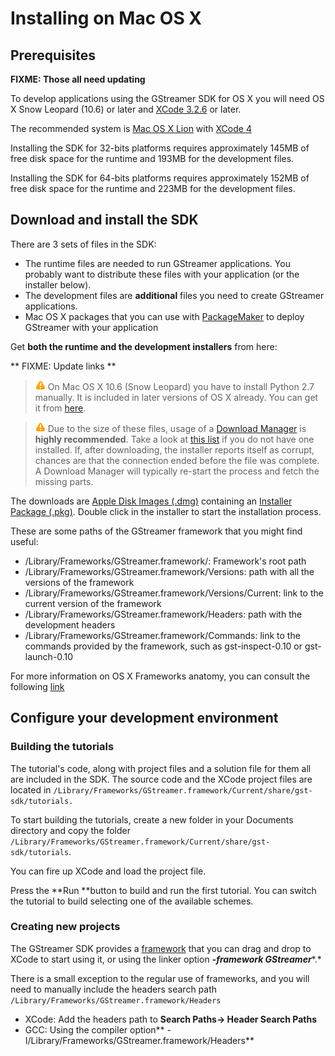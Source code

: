 #  Installing on Mac OS X 

## Prerequisites

**FIXME: Those all need updating**

To develop applications using the GStreamer SDK for OS X you will need
OS X Snow Leopard (10.6) or later and
[XCode 3.2.6](https://developer.apple.com/devcenter/mac/index.action) or
later.

The recommended system is [Mac OS X
Lion](http://www.apple.com/macosx/) with
[XCode 4](https://developer.apple.com/xcode/)

Installing the SDK for 32-bits platforms requires approximately 145MB of
free disk space for the runtime and 193MB for the development files.

Installing the SDK for 64-bits platforms requires approximately 152MB of
free disk space for the runtime and 223MB for the development files.

## Download and install the SDK

There are 3 sets of files in the SDK:

  - The runtime files are needed to run GStreamer applications. You
    probably want to distribute these files with your application (or
    the installer below).
  - The development files are **additional** files you need to create
    GStreamer applications.
  - Mac OS X packages that you can use
    with [PackageMaker](https://developer.apple.com/library/mac/#documentation/DeveloperTools/Conceptual/PackageMakerUserGuide/Introduction/Introduction.html)
    to deploy GStreamer with your application

Get **both the runtime and the development installers** from here:

** FIXME: Update links **

> ![Warning](images/icons/emoticons/warning.png)
> On Mac OS X 10.6 (Snow Leopard) you have to install Python 2.7 manually. It is included in later versions of OS X already. You can get it from [here](http://www.python.org/getit).

> ![Warning](images/icons/emoticons/warning.png)
> Due to the size of these files, usage of a [Download Manager](http://en.wikipedia.org/wiki/Download_manager) is **highly recommended**. Take a look at [this list](http://en.wikipedia.org/wiki/Comparison_of_download_managers) if you do not have one installed. If, after downloading, the installer reports itself as corrupt, chances are that the connection ended before the file was complete. A Download Manager will typically re-start the process and fetch the missing parts.

The downloads are [Apple Disk Images
(.dmg)](http://en.wikipedia.org/wiki/Apple_Disk_Image) containing an
[Installer Package
(.pkg)](http://en.wikipedia.org/wiki/Installer_%28Mac_OS_X%29). Double
click in the installer to start the installation process.

These are some paths of the GStreamer framework that you might find
useful:

  - /Library/Frameworks/GStreamer.framework/: Framework's root path 
  - /Library/Frameworks/GStreamer.framework/Versions: path with all the
    versions of the framework
  - /Library/Frameworks/GStreamer.framework/Versions/Current: link to
    the current version of the framework
  - /Library/Frameworks/GStreamer.framework/Headers: path with the
    development headers
  - /Library/Frameworks/GStreamer.framework/Commands: link to the
    commands provided by the framework, such as gst-inspect-0.10 or
    gst-launch-0.10

For more information on OS X Frameworks anatomy, you can consult the
following [link](https://developer.apple.com/library/mac/#documentation/MacOSX/Conceptual/BPFrameworks/Concepts/FrameworkAnatomy.html)

## Configure your development environment

### Building the tutorials

The tutorial's code, along with project files and a solution file for
them all are included in the SDK. The source code and the XCode project
files are located
in `/Library/Frameworks/GStreamer.framework/Current/share/gst-sdk/tutorials.`

To start building the tutorials, create a new folder in your Documents
directory and copy the
folder `/Library/Frameworks/GStreamer.framework/Current/share/gst-sdk/tutorials`.

You can fire up XCode and load the project file.

Press the **Run **button to build and run the first tutorial. You can
switch the tutorial to build selecting one of the available schemes. 

### Creating new projects

The GStreamer SDK provides a
[framework](https://developer.apple.com/library/mac/#documentation/MacOSX/Conceptual/BPFrameworks/Tasks/IncludingFrameworks.html)
that you can drag and drop to XCode to start using it, or using the
linker option ***-framework GStreamer****.*

There is a small exception to the regular use of frameworks, and you
will need to manually include the headers search
path  `/Library/Frameworks/GStreamer.framework/Headers`

  - XCode: Add the headers path to **Search Paths-\> Header Search
    Paths**
  - GCC: Using the compiler
    option** -I/Library/Frameworks/GStreamer.framework/Headers**